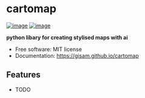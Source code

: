 # cartomap


[![image](https://img.shields.io/pypi/v/cartomap.svg)](https://pypi.python.org/pypi/cartomap)
[![image](https://img.shields.io/conda/vn/conda-forge/cartomap.svg)](https://anaconda.org/conda-forge/cartomap)


**python libary for creating stylised maps with ai**


-   Free software: MIT license
-   Documentation: https://gisam.github.io/cartomap
    

## Features

-   TODO

